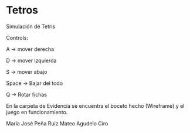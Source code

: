 # Tetros
Simulación de Tetris

Controls:

A -> mover derecha

D -> mover izquierda

S -> mover abajo

Space -> Bajar del todo

Q -> Rotar fichas

En la carpeta de Evidencia se encuentra el boceto hecho (Wireframe) y el juego en funcionamiento.

María José Peña Ruiz
Mateo Agudelo Ciro 
